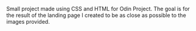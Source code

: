 Small project made using CSS and HTML for Odin Project. The goal is for the result of the landing page I created to be as close as possible to the images provided.
